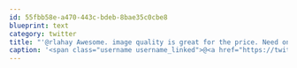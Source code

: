 ```yaml
---
id: 55fbb58e-a470-443c-bdeb-8bae35c0cbe8
blueprint: text
category: twitter
title: "'@rlahay Awesome. image quality is great for the price. Need one more? I caved and bought the 24 when it went on sale the next day"
caption: '<span class="username username_linked">@<a href="https://twitter.com/rlahay" title="Ryan Lahay">rlahay</a></span> Awesome. image quality is great for the price. Need one more? I caved and bought the 24 when it went on sale the next day'
---
```

